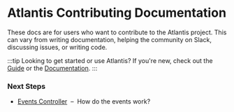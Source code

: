 # Atlantis Contributing Documentation

These docs are for users who want to contribute to the Atlantis project. This
can vary from writing documentation, helping the community on Slack, discussing
issues, or writing code.

:::tip Looking to get started or use Atlantis?
If you're new, check out the [Guide](./guide.md) or the
[Documentation](./docs.md).
:::

### Next Steps

- [Events Controller](./contributing/events-controller.md)&nbsp;&nbsp;–&nbsp;&nbsp;How do the events work?

